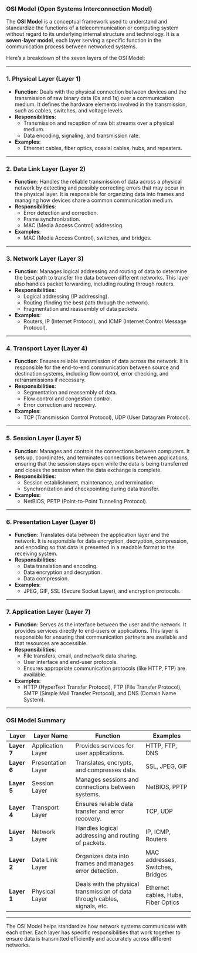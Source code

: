 ### OSI Model (Open Systems Interconnection Model)

The **OSI Model** is a conceptual framework used to understand and standardize the functions of a telecommunication or computing system without regard to its underlying internal structure and technology. It is a **seven-layer model**, each layer serving a specific function in the communication process between networked systems. 

Here’s a breakdown of the seven layers of the OSI Model:

---

### 1. **Physical Layer (Layer 1)**
   - **Function**: Deals with the physical connection between devices and the transmission of raw binary data (0s and 1s) over a communication medium. It defines the hardware elements involved in the transmission, such as cables, switches, and voltage levels.
   - **Responsibilities**:
     - Transmission and reception of raw bit streams over a physical medium.
     - Data encoding, signaling, and transmission rate.
   - **Examples**:
     - Ethernet cables, fiber optics, coaxial cables, hubs, and repeaters.

---

### 2. **Data Link Layer (Layer 2)**
   - **Function**: Handles the reliable transmission of data across a physical network by detecting and possibly correcting errors that may occur in the physical layer. It is responsible for organizing data into frames and managing how devices share a common communication medium.
   - **Responsibilities**:
     - Error detection and correction.
     - Frame synchronization.
     - MAC (Media Access Control) addressing.
   - **Examples**:
     - MAC (Media Access Control), switches, and bridges.

---

### 3. **Network Layer (Layer 3)**
   - **Function**: Manages logical addressing and routing of data to determine the best path to transfer the data between different networks. This layer also handles packet forwarding, including routing through routers.
   - **Responsibilities**:
     - Logical addressing (IP addressing).
     - Routing (finding the best path through the network).
     - Fragmentation and reassembly of data packets.
   - **Examples**:
     - Routers, IP (Internet Protocol), and ICMP (Internet Control Message Protocol).

---

### 4. **Transport Layer (Layer 4)**
   - **Function**: Ensures reliable transmission of data across the network. It is responsible for the end-to-end communication between source and destination systems, including flow control, error checking, and retransmissions if necessary.
   - **Responsibilities**:
     - Segmentation and reassembly of data.
     - Flow control and congestion control.
     - Error correction and recovery.
   - **Examples**:
     - TCP (Transmission Control Protocol), UDP (User Datagram Protocol).

---

### 5. **Session Layer (Layer 5)**
   - **Function**: Manages and controls the connections between computers. It sets up, coordinates, and terminates connections between applications, ensuring that the session stays open while the data is being transferred and closes the session when the data exchange is complete.
   - **Responsibilities**:
     - Session establishment, maintenance, and termination.
     - Synchronization and checkpointing during data transfer.
   - **Examples**:
     - NetBIOS, PPTP (Point-to-Point Tunneling Protocol).

---

### 6. **Presentation Layer (Layer 6)**
   - **Function**: Translates data between the application layer and the network. It is responsible for data encryption, decryption, compression, and encoding so that data is presented in a readable format to the receiving system.
   - **Responsibilities**:
     - Data translation and encoding.
     - Data encryption and decryption.
     - Data compression.
   - **Examples**:
     - JPEG, GIF, SSL (Secure Socket Layer), and encryption protocols.

---

### 7. **Application Layer (Layer 7)**
   - **Function**: Serves as the interface between the user and the network. It provides services directly to end-users or applications. This layer is responsible for ensuring that communication partners are available and that resources are accessible.
   - **Responsibilities**:
     - File transfers, email, and network data sharing.
     - User interface and end-user protocols.
     - Ensures appropriate communication protocols (like HTTP, FTP) are available.
   - **Examples**:
     - HTTP (HyperText Transfer Protocol), FTP (File Transfer Protocol), SMTP (Simple Mail Transfer Protocol), and DNS (Domain Name System).

---

### OSI Model Summary

| **Layer**        | **Layer Name**           | **Function**                                                              | **Examples**                        |
|------------------|--------------------------|---------------------------------------------------------------------------|-------------------------------------|
| **Layer 7**      | Application Layer         | Provides services for user applications.                                  | HTTP, FTP, DNS                      |
| **Layer 6**      | Presentation Layer        | Translates, encrypts, and compresses data.                                | SSL, JPEG, GIF                      |
| **Layer 5**      | Session Layer             | Manages sessions and connections between systems.                         | NetBIOS, PPTP                       |
| **Layer 4**      | Transport Layer           | Ensures reliable data transfer and error recovery.                        | TCP, UDP                            |
| **Layer 3**      | Network Layer             | Handles logical addressing and routing of packets.                        | IP, ICMP, Routers                   |
| **Layer 2**      | Data Link Layer           | Organizes data into frames and manages error detection.                   | MAC addresses, Switches, Bridges    |
| **Layer 1**      | Physical Layer            | Deals with the physical transmission of data through cables, signals, etc. | Ethernet cables, Hubs, Fiber Optics |

---

The OSI Model helps standardize how network systems communicate with each other. Each layer has specific responsibilities that work together to ensure data is transmitted efficiently and accurately across different networks.
